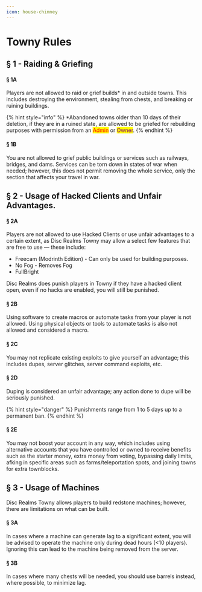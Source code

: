 ```yaml
---
icon: house-chimney
---
```


# Towny Rules

## § 1 - Raiding & Griefing

#### § 1A

Players are not allowed to raid or grief builds\* in and outside towns. This includes destroying the environment, stealing from chests, and breaking or ruining buildings.

{% hint style="info" %}
\*Abandoned towns older than 10 days of their deletion, if they are in a ruined state, are allowed to be griefed for rebuilding purposes with permission from an <mark style="color:red;">Admin</mark> or <mark style="color:purple;">Owner</mark>.
{% endhint %}

#### § 1B

You are not allowed to grief public buildings or services such as railways, bridges, and dams. Services can be torn down in states of war when needed; however, this does not permit removing the whole service, only the section that affects your travel in war.

## § 2 - Usage of Hacked Clients and Unfair Advantages.

#### § 2A

Players are not allowed to use Hacked Clients or use unfair advantages to a certain extent, as Disc Realms Towny may allow a select few features that are free to use — these include:

* Freecam (Modrinth Edition) - Can only be used for building purposes.
* No Fog - Removes Fog
* FullBright

Disc Realms does punish players in Towny if they have a hacked client open, even if no hacks are enabled, you will still be punished.

#### § 2B

Using software to create macros or automate tasks from your player is not allowed. Using physical objects or tools to automate tasks is also not allowed and considered a macro.

#### § 2C

You may not replicate existing exploits to give yourself an advantage; this includes dupes, server glitches, server command exploits, etc.

#### § 2D

Duping is considered an unfair advantage; any action done to dupe will be seriously punished.

{% hint style="danger" %}
Punishments range from 1 to 5 days up to a permanent ban.
{% endhint %}

#### § 2E

You may not boost your account in any way, which includes using alternative accounts that you have controlled or owned to receive benefits such as the starter money, extra money from voting, bypassing daily limits, afking in specific areas such as farms/teleportation spots, and joining towns for extra townblocks.

## § 3 - Usage of Machines

Disc Realms Towny allows players to build redstone machines; however, there are limitations on what can be built.

#### § 3A

In cases where a machine can generate lag to a significant extent, you will be advised to operate the machine only during dead hours (<10 players). Ignoring this can lead to the machine being removed from the server.

#### § 3B

In cases where many chests will be needed, you should use barrels instead, where possible, to minimize lag.
